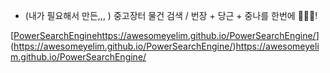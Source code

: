 - (내가 필요해서 만든,,, ) 중고장터 물건 검색 / 번장 + 당근 + 중나를 한번에 💫💁‍♀️!
  
  
[<a href="https://awesomeyelim.github.io/PowerSearchEngine/" target="_blank">[PowerSearchEngine](https://awesomeyelim.github.io/PowerSearchEngine/)https://awesomeyelim.github.io/PowerSearchEngine/</a>](https://awesomeyelim.github.io/PowerSearchEngine/)https://awesomeyelim.github.io/PowerSearchEngine/

